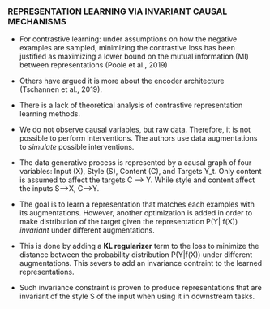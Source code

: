 ### REPRESENTATION LEARNING VIA INVARIANT CAUSAL MECHANISMS

* For contrastive learning: under assumptions on how the negative examples are sampled, minimizing the contrastive loss has been justified as maximizing a lower bound on the mutual information (MI) between representations (Poole et al., 2019)
* Others have argued it is more about the encoder architecture (Tschannen et al., 2019).
* There is a lack of theoretical analysis of contrastive representation learning methods.

* We do not observe causal variables, but raw data. Therefore, it is not possible to perform interventions. The authors use data augmentations to *simulate* possible interventions.

* The data generative process is represented by a causal graph of four variables: Input (X), Style (S), Content (C), and Targets Y_t. Only content is assumed to affect the targets C --> Y. While style and content affect the inputs S-->X, C-->Y.

* The goal is to learn a representation that matches each examples with its augmentations. However, another optimization is added in order to  make distribution of the target given the representation P(Y| f(X)) *invariant* under different augmentations.

* This is done by adding a **KL regularizer** term to the loss to minimize the distance between the probability distribution P(Y|f(X)) under different augmentations. This severs to add an invariance contraint to the learned representations.

* Such invariance constraint is proven to produce representations that are invariant of the style S of the input when using it in downstream tasks. 
